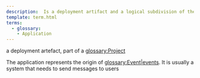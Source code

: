 ```yaml
---
description:  Is a deployment artifact and a logical subdivision of the <glossary:Project>
template: term.html
terms:
  - glossary: 
    - Application
---
```


a deployment artefact, part of a <glossary:Project>

The application represents the origin of <glossary:Event|events>. It is usually a system that needs to send messages to users
